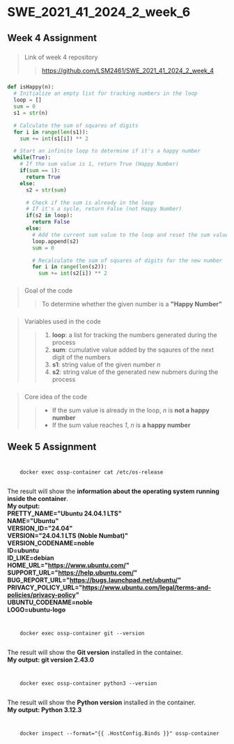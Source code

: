 # SWE_2021_41_2024_2_week_6
## Week 4 Assignment
###
>  Link of week 4 repository
>> https://github.com/LSM2461/SWE_2021_41_2024_2_week_4
### 
```python
def isHappy(n):
  # Initialize an empty list for tracking numbers in the loop
  loop = []
  sum = 0
  s1 = str(n)

  # Calculate the sum of squares of digits
  for i in range(len(s1)):
    sum += int(s1[i]) ** 2

  # Start an infinite loop to determine if it's a happy number
  while(True):
    # If the sum value is 1, return True (Happy Number)
    if(sum == 1):
      return True
    else:
      s2 = str(sum)

      # Check if the sum is already in the loop
      # If it's a sycle, return False (not Happy Number)
      if(s2 in loop):
        return False
      else:
        # Add the current sum value to the loop and reset the sum value to 0
        loop.append(s2)
        sum = 0

        # Recalculate the sum of squares of digits for the new number
        for i in range(len(s2)):
          sum += int(s2[i]) ** 2
```
### 
> Goal of the code
>> To determine whether the given number is a **"Happy Number"**
###
> Variables used in the code
>> 1. **loop**: a list for tracking the numbers generated during the process
>> 2. **sum**: cumulative value added by the sqaures of the next digit of the numbers
>> 3. **s1**: string value of the given number *n*
>> 4. **s2**: string value of the generated new nubmers during the process
###
> Core idea of the code
>> + If the sum value is already in the loop, *n* is **not a happy number**
>> + If the sum value reaches *1*, *n* is **a happy number**

## Week 5 Assignment
###
<pre>
  <code>
    docker exec ossp-container cat /etc/os-release
  </code>
</pre>

The result will show the **information about the operating system running inside the container**. \
**My output: \
PRETTY_NAME="Ubuntu 24.04.1 LTS" \
NAME="Ubuntu" \
VERSION_ID="24.04" \
VERSION="24.04.1 LTS (Noble Numbat)" \
VERSION_CODENAME=noble \
ID=ubuntu \
ID_LIKE=debian \
HOME_URL="https://www.ubuntu.com/" \
SUPPORT_URL="https://help.ubuntu.com/" \
BUG_REPORT_URL="https://bugs.launchpad.net/ubuntu/" \
PRIVACY_POLICY_URL="https://www.ubuntu.com/legal/terms-and-policies/privacy-policy" \
UBUNTU_CODENAME=noble \
LOGO=ubuntu-logo**

###
<pre>
  <code>
    docker exec ossp-container git --version
  </code>
</pre>

The result will show the **Git version** installed in the container. \
**My output: git version 2.43.0**

###
<pre>
  <code>
    docker exec ossp-container python3 --version
  </code>
</pre>

The result will show the **Python version** installed in the container. \
**My output: Python 3.12.3**

###
<pre>
  <code>
    docker inspect --format="{{ .HostConfig.Binds }}" ossp-container
  </code>
</pre>

